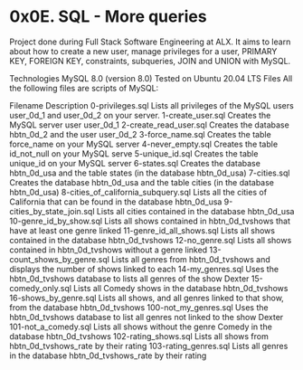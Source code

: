#       0x0E. SQL - More queries


Project done during Full Stack Software Engineering at ALX. It aims to learn about how to create a new user, manage privileges for a user, PRIMARY KEY, FOREIGN KEY, constraints, subqueries, JOIN and UNION with MySQL.

Technologies
MySQL 8.0 (version 8.0)
Tested on Ubuntu 20.04 LTS
Files
All the following files are scripts of MySQL:

Filename	Description
0-privileges.sql	Lists all privileges of the MySQL users user_0d_1 and user_0d_2 on your server.
1-create_user.sql	Creates the MySQL server user user_0d_1
2-create_read_user.sql	Creates the database hbtn_0d_2 and the user user_0d_2
3-force_name.sql	Creates the table force_name on your MySQL server
4-never_empty.sql	Creates the table id_not_null on your MySQL serve
5-unique_id.sql	Creates the table unique_id on your MySQL server
6-states.sql	Creates the database hbtn_0d_usa and the table states (in the database hbtn_0d_usa)
7-cities.sql	Creates the database hbtn_0d_usa and the table cities (in the database hbtn_0d_usa)
8-cities_of_california_subquery.sql	Lists all the cities of California that can be found in the database hbtn_0d_usa
9-cities_by_state_join.sql	Lists all cities contained in the database hbtn_0d_usa
10-genre_id_by_show.sql	Lists all shows contained in hbtn_0d_tvshows that have at least one genre linked
11-genre_id_all_shows.sql	Lists all shows contained in the database hbtn_0d_tvshows
12-no_genre.sql	Lists all shows contained in hbtn_0d_tvshows without a genre linked
13-count_shows_by_genre.sql	Lists all genres from hbtn_0d_tvshows and displays the number of shows linked to each
14-my_genres.sql	Uses the hbtn_0d_tvshows database to lists all genres of the show Dexter
15-comedy_only.sql	Lists all Comedy shows in the database hbtn_0d_tvshows
16-shows_by_genre.sql	Lists all shows, and all genres linked to that show, from the database hbtn_0d_tvshows
100-not_my_genres.sql	Uses the hbtn_0d_tvshows database to list all genres not linked to the show Dexter
101-not_a_comedy.sql	Lists all shows without the genre Comedy in the database hbtn_0d_tvshows
102-rating_shows.sql	Lists all shows from hbtn_0d_tvshows_rate by their rating
103-rating_genres.sql	Lists all genres in the database hbtn_0d_tvshows_rate by their rating
